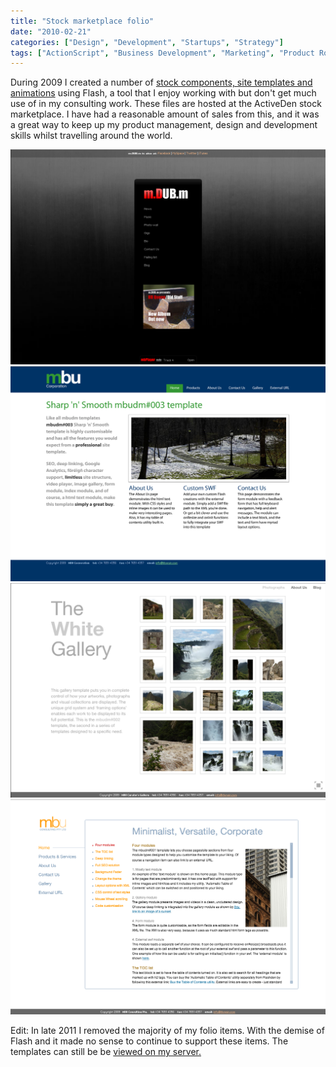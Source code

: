```yaml
---
title: "Stock marketplace folio"
date: "2010-02-21"
categories: ["Design", "Development", "Startups", "Strategy"]
tags: ["ActionScript", "Business Development", "Marketing", "Product Roadmaps", "svn", "Visual Design"]
---
```


During 2009 I created a number of [stock components, site templates and animations](http://www.activeden.net/user/mbudm/?ref=mbudm) using Flash, a tool that I enjoy working with but don't get much use of in my consulting work. These files are hosted at the ActiveDen stock marketplace. I have had a reasonable amount of sales from this, and it was a great way to keep up my product management, design and development skills whilst travelling around the world.

[![Screen Shot 2014-01-02 at 4.54.57 PM](./Screen-Shot-2014-01-02-at-4.54.57-PM.png)](./Screen-Shot-2014-01-02-at-4.54.57-PM.png)[![Screen Shot 2014-01-02 at 4.52.58 PM](./Screen-Shot-2014-01-02-at-4.52.58-PM.png)](./Screen-Shot-2014-01-02-at-4.52.58-PM.png)[![Screen Shot 2014-01-02 at 4.52.31 PM](./Screen-Shot-2014-01-02-at-4.52.31-PM.png)](./Screen-Shot-2014-01-02-at-4.52.31-PM.png)[![Screen Shot 2014-01-02 at 4.51.32 PM](./Screen-Shot-2014-01-02-at-4.51.32-PM.png)](./Screen-Shot-2014-01-02-at-4.51.32-PM.png)

Edit: In late 2011 I removed the majority of my folio items. With the demise of Flash and it made no sense to continue to support these items. The templates can still be be [viewed on my server.](http://mbudm.com/stock/)
